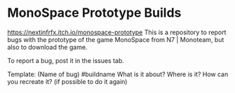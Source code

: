 # MonoSpace Prototype Builds
https://nextinfrfx.itch.io/monospace-prototype
This is a repository to report bugs  with the prototype of the game MonoSpace from N7 | Monoteam, but also to download the game.

To report a bug, post it in the issues tab.

Template:
(Name of bug) #buildname
What is it about?
Where is it?
How can you recreate it? (if possible to do it again)
